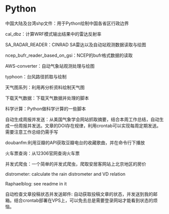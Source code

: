 # Python

中国大陆及台湾shp文件：用于Python绘制中国各省区行政边界

cal_dbz：计算WRF模式输出结果中的雷达反射率

SA_RADAR_READER：CINRAD SA雷达以及自动站观测数据读取与绘图

ncep_bufr_reader_based_on_gsi：NCEP的bufr格式数据的读取

AWS-converter：自动气象站观测处理与绘图

typhoon：台风路径抓取与绘制

天气图系列：利用再分析资料绘制天气图

下载天气数据：下载天气数据并处理的脚本

科学计算：Python做科学计算的一些脚本

自动生成周报并发送：从美国气象学会网站抓取摘要，结合本周工作总结，自动生成一份周报并发送。文章的DOI存在规律，利用crontab可以实现每周定期发送。需要注意工作总结仍需手写

doubanfm:利用豆瓣的API获取豆瓣电台的收藏歌曲，并在命令行下播放

火车票查询：从12306官网查询火车票

并发式爬虫：一个简单的并发式爬虫，爬取安居客网站上北京地区的房价

distrometer: calculate the rain distrometer and VD relation

Raphaelblog: see readme in it

自动检查文章投稿状态并发送邮件: 自动获取投稿文章的状态，并发送到我的邮箱。结合crontab部署在VPS上，可以免去总是需要登录网站才能看到状态的烦恼。